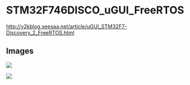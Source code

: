 # STM32F746DISCO_uGUI_FreeRTOS
<http://y2kblog.seesaa.net/article/uGUI_STM32F7-Discovery_2_FreeRTOS.html>

## Images
![](https://github.com/y2kblog/STM32F746DISCO_uGUI_FreeRTOS_example/blob/master/images/display1.jpg)

![](https://github.com/y2kblog/STM32F746DISCO_uGUI_FreeRTOS_example/master/images/display2.jpg)
